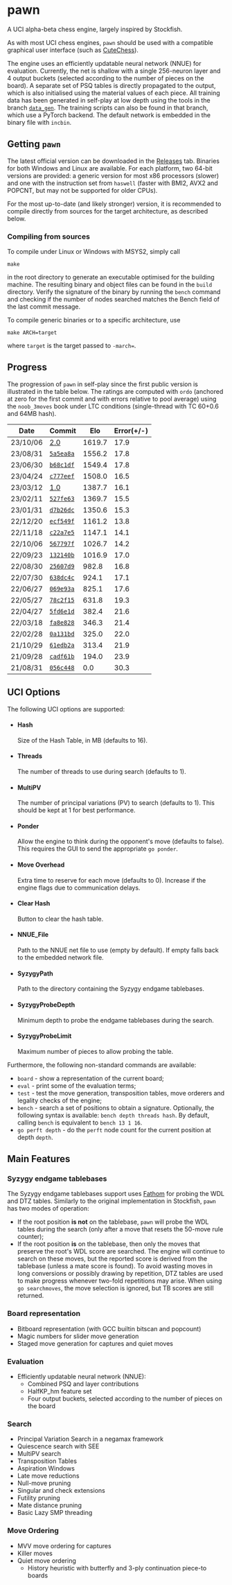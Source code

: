 # pawn
A UCI alpha-beta chess engine, largely inspired by Stockfish.

As with most UCI chess engines, `pawn` should be used with a compatible graphical user interface (such as [CuteChess](https://github.com/cutechess/cutechess)).

The engine uses an efficiently updatable neural network (NNUE) for evaluation.
Currently, the net is shallow with a single 256-neuron layer and 4 output buckets (selected according to the number of pieces on the board).
A separate set of PSQ tables is directly propagated to the output, which is also initialised using the material values of each piece.
All training data has been generated in self-play at low depth using the tools in the branch [`data_gen`](https://github.com/ruicoelhopedro/pawn/tree/data_gen).
The training scripts can also be found in that branch, which use a PyTorch backend.
The default network is embedded in the binary file with `incbin`.

## Getting `pawn`
The latest official version can be downloaded in the [Releases](https://github.com/ruicoelhopedro/pawn/releases) tab.
Binaries for both Windows and Linux are available.
For each platform, two 64-bit versions are provided: a generic version for most x86 processors (slower) and one with the instruction set from `haswell` (faster with BMI2, AVX2 and POPCNT, but may not be supported for older CPUs).

For the most up-to-date (and likely stronger) version, it is recommended to compile directly from sources for the target architecture, as described below.

### Compiling from sources
To compile under Linux or Windows with MSYS2, simply call
```
make
```
in the root directory to generate an executable optimised for the building machine.
The resulting binary and object files can be found in the `build` directory.
Verify the signature of the binary by running the `bench` command and checking if the number of nodes searched matches the Bench field of the last commit message. 

To compile generic binaries or to a specific architecture, use
```
make ARCH=target
```
where `target` is the target passed to `-march=`.


## Progress

The progression of `pawn` in self-play since the first public version is illustrated in the table below.
The ratings are computed with `ordo` (anchored at zero for the first commit and with errors relative to pool average) using the `noob_3moves` book under LTC conditions (single-thread with TC 60+0.6 and 64MB hash).

| Date     | Commit  |  Elo   | Error(+/-) |
|----------|---------|--------|------------|
| 23/10/06 | [2.0](https://github.com/ruicoelhopedro/pawn/tree/v2.0)                                             | 1619.7 |       17.9 |
| 23/08/31 | [`5a5ea8a`](https://github.com/ruicoelhopedro/pawn/commit/5a5ea8a6d999208831f9d12521a0d379450611ae) | 1556.2 |       17.8 |
| 23/06/30 | [`b68c1df`](https://github.com/ruicoelhopedro/pawn/commit/b68c1dfbae0a5346401dff5655a87ff5f7555862) | 1549.4 |       17.8 |
| 23/04/24 | [`c777eef`](https://github.com/ruicoelhopedro/pawn/commit/c777eef3af07889de88d51d830eb1e6f3c8423ba) | 1508.0 |       16.5 |
| 23/03/12 | [1.0](https://github.com/ruicoelhopedro/pawn/tree/v1.0)                                             | 1387.7 |       16.1 |
| 23/02/11 | [`527fe63`](https://github.com/ruicoelhopedro/pawn/commit/527fe63b24f58b1230278c1f4dfc4541d0472f99) | 1369.7 |       15.5 |
| 23/01/31 | [`d7b26dc`](https://github.com/ruicoelhopedro/pawn/commit/d7b26dcab6ba7ff8bc451c17423a0cec31dd8d6a) | 1350.6 |       15.3 |
| 22/12/20 | [`ecf549f`](https://github.com/ruicoelhopedro/pawn/commit/ecf549f4d3c988fcf44b34402cdb534c71881056) | 1161.2 |       13.8 |
| 22/11/18 | [`c22a7e5`](https://github.com/ruicoelhopedro/pawn/commit/c22a7e526826ad10565cbddb49a907351f8e27ba) | 1147.1 |       14.1 |
| 22/10/06 | [`567797f`](https://github.com/ruicoelhopedro/pawn/commit/567797f0fbe1df386444df12e07462dc2305bb60) | 1026.7 |       14.2 |
| 22/09/23 | [`132140b`](https://github.com/ruicoelhopedro/pawn/commit/132140b23e018c82259061b46d8b4569ac429666) | 1016.9 |       17.0 |
| 22/08/30 | [`25607d9`](https://github.com/ruicoelhopedro/pawn/commit/25607d9b1d1357164d49438f95a81a78109930e2) |  982.8 |       16.8 |
| 22/07/30 | [`638dc4c`](https://github.com/ruicoelhopedro/pawn/commit/638dc4cfe2b2b9d15832d5be6811d17989535185) |  924.1 |       17.1 |
| 22/06/27 | [`069e93a`](https://github.com/ruicoelhopedro/pawn/commit/069e93aedd915f2826b06e838e727c915249591d) |  825.1 |       17.6 |
| 22/05/27 | [`78c2f15`](https://github.com/ruicoelhopedro/pawn/commit/78c2f15ab191cb5ffc9e40244e6ec9bc807a0622) |  631.8 |       19.3 |
| 22/04/27 | [`5fd6e1d`](https://github.com/ruicoelhopedro/pawn/commit/5fd6e1d74b4efdaf7c86044db5f6fd5c52dbcbb5) |  382.4 |       21.6 |
| 22/03/18 | [`fa8e828`](https://github.com/ruicoelhopedro/pawn/commit/fa8e8281278eaad998446b8137db4a1708b05411) |  346.3 |       21.4 |
| 22/02/28 | [`0a131bd`](https://github.com/ruicoelhopedro/pawn/commit/0a131bdb01c8d5cbfa1f68de349e5ca4bcb9dec8) |  325.0 |       22.0 |
| 21/10/29 | [`61edb2a`](https://github.com/ruicoelhopedro/pawn/commit/61edb2a9417ed3b03ddfb8a667c883d55c44036d) |  313.4 |       21.9 |
| 21/09/28 | [`cadf61b`](https://github.com/ruicoelhopedro/pawn/commit/cadf61b0049c37b06c14ef64b43b0eaa8cea0610) |  194.0 |       23.9 |
| 21/08/31 | [`056c448`](https://github.com/ruicoelhopedro/pawn/commit/056c44850f6d74a993b1c1eee10a2809cd99c889) |    0.0 |       30.3 |


## UCI Options
The following UCI options are supported:
- #### Hash
  Size of the Hash Table, in MB (defaults to 16).
  
- #### Threads
  The number of threads to use during search (defaults to 1).
 
- #### MultiPV
  The number of principal variations (PV) to search (defaults to 1). This should be kept at 1 for best performance.
 
- #### Ponder
  Allow the engine to think during the opponent's move (defaults to false). This requires the GUI to send the appropriate `go ponder`.
 
- #### Move Overhead
  Extra time to reserve for each move (defaults to 0). Increase if the engine flags due to communication delays.

- #### Clear Hash
  Button to clear the hash table.

- #### NNUE_File
  Path to the NNUE net file to use (empty by default). If empty falls back to the embedded network file.

- #### SyzygyPath
  Path to the directory containing the Syzygy endgame tablebases.

- #### SyzygyProbeDepth
  Minimum depth to probe the endgame tablebases during the search.

- #### SyzygyProbeLimit
  Maximum number of pieces to allow probing the table.

  
Furthermore, the following non-standard commands are available:
- `board` - show a representation of the current board;
- `eval` - print some of the evaluation terms;
- `test` - test the move generation, transposition tables, move orderers and legality checks of the engine;
- `bench` - search a set of positions to obtain a signature. Optionally, the following syntax is available: `bench depth threads hash`. By default, calling `bench` is equivalent to `bench 13 1 16`.
- `go perft depth` - do the `perft` node count for the current position at depth `depth`.

## Main Features

### Syzygy endgame tablebases
The Syzygy endgame tablebases support uses [Fathom](https://github.com/jdart1/Fathom) for probing the WDL and DTZ tables.
Similarly to the original implementation in Stockfish, `pawn` has two modes of operation:
- If the root position **is not** on the tablebase, `pawn` will probe the WDL tables during the search (only after a move that resets the 50-move rule counter);
- If the root position **is** on the tablebase, then only the moves that preserve the root's WDL score are searched.
  The engine will continue to search on these moves, but the reported score is derived from the tablebase (unless a mate score is found).
  To avoid wasting moves in long conversions or possibly drawing by repetition, DTZ tables are used to make progress whenever two-fold repetitions may arise.
  When using `go searchmoves`, the move selection is ignored, but TB scores are still returned.


### Board representation
- Bitboard representation (with GCC builtin bitscan and popcount) 
- Magic numbers for slider move generation
- Staged move generation for captures and quiet moves
### Evaluation
- Efficiently updatable neural network (NNUE):
  - Combined PSQ and layer contributions
  - HalfKP_hm feature set
  - Four output buckets, selected according to the number of pieces on the board
### Search
- Principal Variation Search in a negamax framework
- Quiescence search with SEE
- MultiPV search
- Transposition Tables
- Aspiration Windows
- Late move reductions
- Null-move pruning
- Singular and check extensions
- Futility pruning
- Mate distance pruning
- Basic Lazy SMP threading
### Move Ordering
- MVV move ordering for captures
- Killer moves
- Quiet move ordering
  - History heuristic with butterfly and 3-ply continuation piece-to boards
